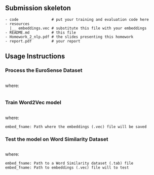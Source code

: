## Submission skeleton
```
- code               # put your training and evaluation code here
- resources
  |__ embeddings.vec # substitute this file with your embeddings
- README.md          # this file
- Homework_2_nlp.pdf # the slides presenting this homework
- report.pdf         # your report
```
## Usage Instructions
### Process the EuroSense Dataset
``` python preprocess_ES.py [parent_path]
```
where:
```parent_path: Path to the eurosense.v1.0.high-precision.xml file
```

### Train Word2Vec model
``` python train.py [embed_fname]
```
where:
```
embed_fname: Path where the embeddings (.vec) file will be saved
 ```
### Test the model on Word Similarity Dataset
``` python test.py Test [test_f_path] [embed_fname]
```
where:
```
embed_fname: Path to a Word Similarity dataset (.tab) file
embed_fname: Path to embeddings (.vec) file will to test
 ```
